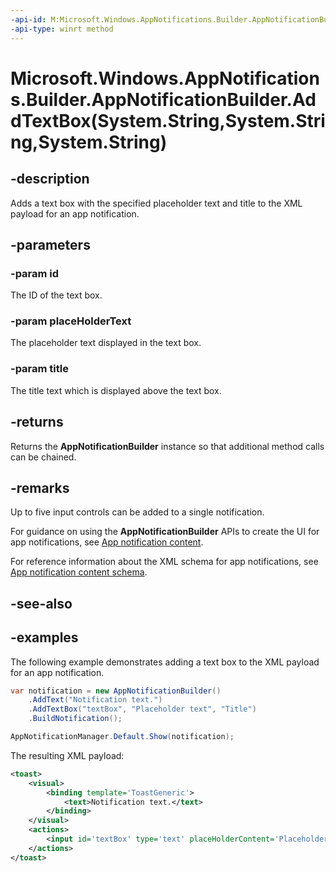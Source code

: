 ```yaml
---
-api-id: M:Microsoft.Windows.AppNotifications.Builder.AppNotificationBuilder.AddTextBox(System.String,System.String,System.String)
-api-type: winrt method
---
```


# Microsoft.Windows.AppNotifications.Builder.AppNotificationBuilder.AddTextBox(System.String,System.String,System.String)

<!--
public Microsoft.Windows.AppNotifications.Builder.AppNotificationBuilder AddTextBox (string id, string placeHolderText, string title);
-->


## -description

Adds a text box with the specified placeholder text and title to the XML payload for an app notification.

## -parameters

### -param id

The ID of the text box.

### -param placeHolderText

The placeholder text displayed in the text box.

### -param title

The title text which is displayed above the text box.

## -returns

Returns the **AppNotificationBuilder** instance so that additional method calls can be chained.

## -remarks

Up to five input controls can be added to a single notification.

For guidance on using the **AppNotificationBuilder** APIs to create the UI for app notifications, see [App notification content](/windows/apps/design/shell/tiles-and-notifications/adaptive-interactive-toasts).

For reference information about the XML schema for app notifications, see [App notification content schema](/windows/apps/design/shell/tiles-and-notifications/toast-schema).

## -see-also

## -examples

The following example demonstrates adding a text box to the XML payload for an app notification. 

```csharp
var notification = new AppNotificationBuilder()
    .AddText("Notification text.")
    .AddTextBox("textBox", "Placeholder text", "Title")
    .BuildNotification();

AppNotificationManager.Default.Show(notification);
```

The resulting XML payload:

```xml
<toast>
    <visual>
        <binding template='ToastGeneric'>
            <text>Notification text.</text>
        </binding>
    </visual>
    <actions>
        <input id='textBox' type='text' placeHolderContent='Placeholder text' title='Title'/>
    </actions>
</toast>
```


